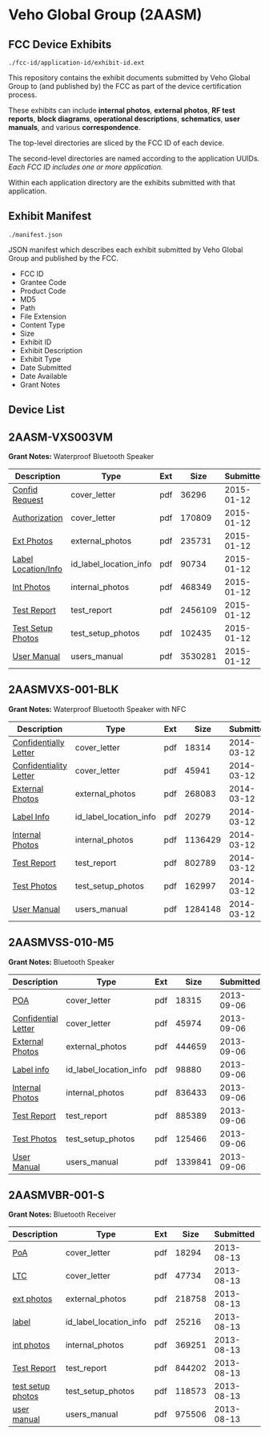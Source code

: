 # Veho Global Group (2AASM)
## FCC Device Exhibits

```
./fcc-id/application-id/exhibit-id.ext
```

This repository contains the exhibit documents submitted by Veho Global Group to (and published by) the FCC as part of the device certification process.

These exhibits can include **internal photos**, **external photos**, **RF test reports**, **block diagrams**, **operational descriptions**, **schematics**, **user manuals**, and various **correspondence**.

The top-level directories are sliced by the FCC ID of each device.

The second-level directories are named according to the application UUIDs. *Each FCC ID includes one or more application.*

Within each application directory are the exhibits submitted with that application. 

## Exhibit Manifest

```
./manifest.json
```

JSON manifest which describes each exhibit submitted by Veho Global Group and published by the FCC.

- FCC ID
- Grantee Code
- Product Code
- MD5
- Path
- File Extension
- Content Type
- Size
- Exhibit ID
- Exhibit Description
- Exhibit Type
- Date Submitted
- Date Available
- Grant Notes

## Device List
## 2AASM-VXS003VM
**Grant Notes:** Waterproof Bluetooth Speaker

| Description | Type | Ext | Size | Submitted | Available |
| ----------- | ---- | --- | ---- | --------- | --------- |
| [Confid Request](2AASM-VXS003VM/daa6fd11edd004501bb128197cc8a606/2497114.pdf) | cover_letter | pdf | 36296 | 2015-01-12 | 2015-01-12 |
| [Authorization](2AASM-VXS003VM/daa6fd11edd004501bb128197cc8a606/2497115.pdf) | cover_letter | pdf | 170809 | 2015-01-12 | 2015-01-12 |
| [Ext Photos](2AASM-VXS003VM/daa6fd11edd004501bb128197cc8a606/2497116.pdf) | external_photos | pdf | 235731 | 2015-01-12 | 2015-01-12 |
| [Label Location/Info](2AASM-VXS003VM/daa6fd11edd004501bb128197cc8a606/2497118.pdf) | id_label_location_info | pdf | 90734 | 2015-01-12 | 2015-01-12 |
| [Int Photos](2AASM-VXS003VM/daa6fd11edd004501bb128197cc8a606/2497117.pdf) | internal_photos | pdf | 468349 | 2015-01-12 | 2015-01-12 |
| [Test Report](2AASM-VXS003VM/daa6fd11edd004501bb128197cc8a606/2497121.pdf) | test_report | pdf | 2456109 | 2015-01-12 | 2015-01-12 |
| [Test Setup Photos](2AASM-VXS003VM/daa6fd11edd004501bb128197cc8a606/2497119.pdf) | test_setup_photos | pdf | 102435 | 2015-01-12 | 2015-01-12 |
| [User Manual](2AASM-VXS003VM/daa6fd11edd004501bb128197cc8a606/2497120.pdf) | users_manual | pdf | 3530281 | 2015-01-12 | 2015-01-12 |
## 2AASMVXS-001-BLK
**Grant Notes:** Waterproof Bluetooth Speaker with NFC

| Description | Type | Ext | Size | Submitted | Available |
| ----------- | ---- | --- | ---- | --------- | --------- |
| [Confidentially Letter](2AASMVXS-001-BLK/1fb3d1853a327ed5325c03ff72e7435a/2213068.pdf) | cover_letter | pdf | 18314 | 2014-03-12 | 2014-03-12 |
| [Confidentiality Letter](2AASMVXS-001-BLK/1fb3d1853a327ed5325c03ff72e7435a/2213072.pdf) | cover_letter | pdf | 45941 | 2014-03-12 | 2014-03-12 |
| [External Photos](2AASMVXS-001-BLK/1fb3d1853a327ed5325c03ff72e7435a/2213069.pdf) | external_photos | pdf | 268083 | 2014-03-12 | 2014-03-12 |
| [Label Info](2AASMVXS-001-BLK/1fb3d1853a327ed5325c03ff72e7435a/2213071.pdf) | id_label_location_info | pdf | 20279 | 2014-03-12 | 2014-03-12 |
| [Internal Photos](2AASMVXS-001-BLK/1fb3d1853a327ed5325c03ff72e7435a/2213070.pdf) | internal_photos | pdf | 1136429 | 2014-03-12 | 2014-03-12 |
| [Test Report](2AASMVXS-001-BLK/1fb3d1853a327ed5325c03ff72e7435a/2213074.pdf) | test_report | pdf | 802789 | 2014-03-12 | 2014-03-12 |
| [Test Photos](2AASMVXS-001-BLK/1fb3d1853a327ed5325c03ff72e7435a/2213073.pdf) | test_setup_photos | pdf | 162997 | 2014-03-12 | 2014-03-12 |
| [User Manual](2AASMVXS-001-BLK/1fb3d1853a327ed5325c03ff72e7435a/2213075.pdf) | users_manual | pdf | 1284148 | 2014-03-12 | 2014-03-12 |
## 2AASMVSS-010-M5
**Grant Notes:** Bluetooth Speaker

| Description | Type | Ext | Size | Submitted | Available |
| ----------- | ---- | --- | ---- | --------- | --------- |
| [POA](2AASMVSS-010-M5/c10020a827cc521f5226cbeb177aa034/2064356.pdf) | cover_letter | pdf | 18315 | 2013-09-06 | 2013-09-06 |
| [Confidential Letter](2AASMVSS-010-M5/c10020a827cc521f5226cbeb177aa034/2064361.pdf) | cover_letter | pdf | 45974 | 2013-09-06 | 2013-09-06 |
| [External Photos](2AASMVSS-010-M5/c10020a827cc521f5226cbeb177aa034/2064357.pdf) | external_photos | pdf | 444659 | 2013-09-06 | 2013-09-06 |
| [Label info](2AASMVSS-010-M5/c10020a827cc521f5226cbeb177aa034/2064360.pdf) | id_label_location_info | pdf | 98880 | 2013-09-06 | 2013-09-06 |
| [Internal Photos](2AASMVSS-010-M5/c10020a827cc521f5226cbeb177aa034/2064359.pdf) | internal_photos | pdf | 836433 | 2013-09-06 | 2013-09-06 |
| [Test Report](2AASMVSS-010-M5/c10020a827cc521f5226cbeb177aa034/2064358.pdf) | test_report | pdf | 885389 | 2013-09-06 | 2013-09-06 |
| [Test Photos](2AASMVSS-010-M5/c10020a827cc521f5226cbeb177aa034/2064362.pdf) | test_setup_photos | pdf | 125466 | 2013-09-06 | 2013-09-06 |
| [User Manual](2AASMVSS-010-M5/c10020a827cc521f5226cbeb177aa034/2064363.pdf) | users_manual | pdf | 1339841 | 2013-09-06 | 2013-09-06 |
## 2AASMVBR-001-S
**Grant Notes:** Bluetooth Receiver

| Description | Type | Ext | Size | Submitted | Available |
| ----------- | ---- | --- | ---- | --------- | --------- |
| [PoA](2AASMVBR-001-S/dfe8138abad2ebf6dae5b62369fb5c1d/2041027.pdf) | cover_letter | pdf | 18294 | 2013-08-13 | 2013-08-13 |
| [LTC](2AASMVBR-001-S/dfe8138abad2ebf6dae5b62369fb5c1d/2041032.pdf) | cover_letter | pdf | 47734 | 2013-08-13 | 2013-08-13 |
| [ext photos](2AASMVBR-001-S/dfe8138abad2ebf6dae5b62369fb5c1d/2041028.pdf) | external_photos | pdf | 218758 | 2013-08-13 | 2013-08-13 |
| [label](2AASMVBR-001-S/dfe8138abad2ebf6dae5b62369fb5c1d/2041031.pdf) | id_label_location_info | pdf | 25216 | 2013-08-13 | 2013-08-13 |
| [int photos](2AASMVBR-001-S/dfe8138abad2ebf6dae5b62369fb5c1d/2041030.pdf) | internal_photos | pdf | 369251 | 2013-08-13 | 2013-08-13 |
| [Test Report](2AASMVBR-001-S/dfe8138abad2ebf6dae5b62369fb5c1d/2041029.pdf) | test_report | pdf | 844202 | 2013-08-13 | 2013-08-13 |
| [test setup photos](2AASMVBR-001-S/dfe8138abad2ebf6dae5b62369fb5c1d/2041033.pdf) | test_setup_photos | pdf | 118573 | 2013-08-13 | 2013-08-13 |
| [user manual](2AASMVBR-001-S/dfe8138abad2ebf6dae5b62369fb5c1d/2041034.pdf) | users_manual | pdf | 975506 | 2013-08-13 | 2013-08-13 |
